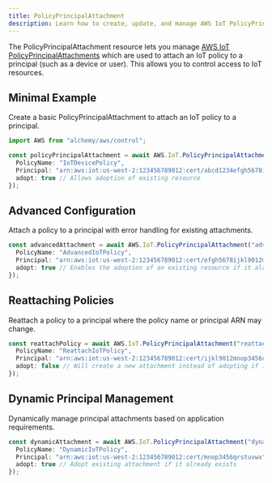 ```yaml
---
title: PolicyPrincipalAttachment
description: Learn how to create, update, and manage AWS IoT PolicyPrincipalAttachments using Alchemy Cloud Control.
---
```


The PolicyPrincipalAttachment resource lets you manage [AWS IoT PolicyPrincipalAttachments](https://docs.aws.amazon.com/iot/latest/userguide/) which are used to attach an IoT policy to a principal (such as a device or user). This allows you to control access to IoT resources.

## Minimal Example

Create a basic PolicyPrincipalAttachment to attach an IoT policy to a principal.

```ts
import AWS from "alchemy/aws/control";

const policyPrincipalAttachment = await AWS.IoT.PolicyPrincipalAttachment("attachPolicyToDevice", {
  PolicyName: "IoTDevicePolicy",
  Principal: "arn:aws:iot:us-west-2:123456789012:cert/abcd1234efgh5678ijkl9012mnop3456qrstuvwx",
  adopt: true // Allows adoption of existing resource
});
```

## Advanced Configuration

Attach a policy to a principal with error handling for existing attachments.

```ts
const advancedAttachment = await AWS.IoT.PolicyPrincipalAttachment("advancedAttachment", {
  PolicyName: "AdvancedIoTPolicy",
  Principal: "arn:aws:iot:us-west-2:123456789012:cert/efgh5678ijkl9012mnop3456qrstuvwx", 
  adopt: true // Enables the adoption of an existing resource if it already exists
});
```

## Reattaching Policies

Reattach a policy to a principal where the policy name or principal ARN may change.

```ts
const reattachPolicy = await AWS.IoT.PolicyPrincipalAttachment("reattachPolicy", {
  PolicyName: "ReattachIoTPolicy",
  Principal: "arn:aws:iot:us-west-2:123456789012:cert/ijkl9012mnop3456qrstuvwx", 
  adopt: false // Will create a new attachment instead of adopting if it exists
});
```

## Dynamic Principal Management

Dynamically manage principal attachments based on application requirements.

```ts
const dynamicAttachment = await AWS.IoT.PolicyPrincipalAttachment("dynamicAttachment", {
  PolicyName: "DynamicIoTPolicy",
  Principal: "arn:aws:iot:us-west-2:123456789012:cert/mnop3456qrstuvwx", 
  adopt: true // Adopt existing attachment if it already exists
});
```